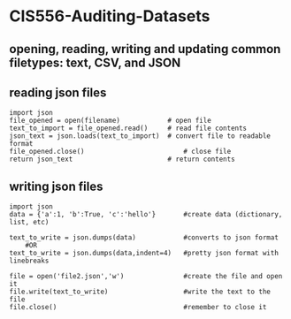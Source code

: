 # CIS556-Auditing-Datasets

## opening, reading, writing and updating common filetypes: text, CSV, and JSON

## reading json files
```
import json
file_opened = open(filename) 			# open file
text_to_import = file_opened.read()		# read file contents
json_text = json.loads(text_to_import)	# convert file to readable format
file_opened.close()						    # close file
return json_text						# return contents
```

## writing json files
```
import json
data = {'a':1, 'b':True, 'c':'hello'}		#create data (dictionary, list, etc)

text_to_write = json.dumps(data)			#converts to json format
	#OR
text_to_write = json.dumps(data,indent=4)	#pretty json format with linebreaks

file = open('file2.json','w')				#create the file and open it
file.write(text_to_write)					#write the text to the file
file.close()								#remember to close it
```